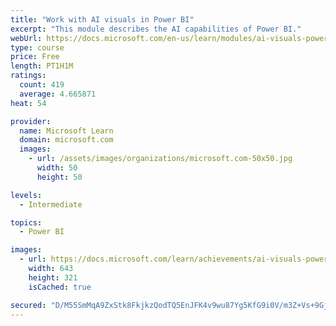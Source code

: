 ```yaml
---
title: "Work with AI visuals in Power BI"
excerpt: "This module describes the AI capabilities of Power BI."
webUrl: https://docs.microsoft.com/en-us/learn/modules/ai-visuals-power-bi/
type: course
price: Free
length: PT1H1M
ratings:
  count: 419
  average: 4.665871
heat: 54

provider:
  name: Microsoft Learn
  domain: microsoft.com
  images:
    - url: /assets/images/organizations/microsoft.com-50x50.jpg
      width: 50
      height: 50

levels:
  - Intermediate

topics:
  - Power BI

images:
  - url: https://docs.microsoft.com/learn/achievements/ai-visuals-power-bi-social.png
    width: 643
    height: 321
    isCached: true

secured: "D/M55SmMqA9ZxStk8FkjkzQodTQ5EnJFK4v9wu87Yg5KfG9i0V/m3Z+Vs+9Gjjg8mPdBmzlfOtw5WuuWieIZ2N1fmO5G4PTAiDrnA2MYeuMpzwVy/74yvLb6/Z+cw+iZutjBtpy3F4bWLsVLOsGbewwkH7Ku0bN+NnlKeXgzqfegZeEZomav2a1uMYy1PI8Q/iKe+JZRQtxSnF2g+RdJ0MV4STfR1kHWSSQ0YLuzupBSDAF2MoSz8+mbNSkqWGOTffMPQm3TP0yGRZfHBptV5ktU/mTPIr3HBPo75ayFARBobLDIE8SSt27IwVhKhb/TArPZPnxD87wOYmbMq277LCBTDWN9DW3XOn/FW6S2R46q7SQo8Kp2R0+LmrLC6WlM/s4X7VHxbZJjzbbw5hofZnpE3fBskWcfeAR5CnSyVr0=;1/ex5NnJ4on6n/vdjbCbhw=="
---
```


